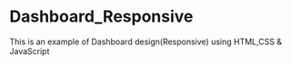 # Dashboard_Responsive

This is an example of Dashboard design(Responsive) using HTML,CSS & JavaScript 
